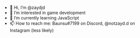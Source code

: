 - 👋 Hi, I’m @zaydjd
- 👀 I’m interested in game development
- 🌱 I’m currently learning JavaScript
- 📫 How to reach me: Baunsu#7199 on Discord, @notzayd.d on Instagram (less likely)

<!---
zaydjd/zaydjd is a ✨ special ✨ repository because its `README.md` (this file) appears on your GitHub profile.
You can click the Preview link to take a look at your changes.
--->

